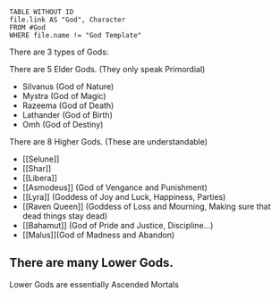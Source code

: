 
```dataview
TABLE WITHOUT ID
file.link AS "God", Character
FROM #God 
WHERE file.name != "God Template"
```



There are 3 types of Gods:

There are 5 Elder Gods. (They only speak Primordial)
- Silvanus (God of Nature)
- Mystra (God of Magic)
- Razeema (God of Death)
- Lathander (God of Birth)
- Omh (God of Destiny)


There are 8 Higher Gods. (These are understandable)
- [[Selune]]
- [[Shar]]
- [[Libera]]
- [[Asmodeus]] (God of Vengance and Punishment)
- [[Lyra]] (Goddess of Joy and Luck, Happiness, Parties)
- [[Raven Queen]] (Goddess of Loss and Mourning, Making sure that dead things stay dead)
- [[Bahamut]] (God of Pride and Justice, Discipline...)
- [[Malus]](God of Madness and Abandon)

There are many Lower Gods.
- 

Lower Gods are essentially Ascended Mortals